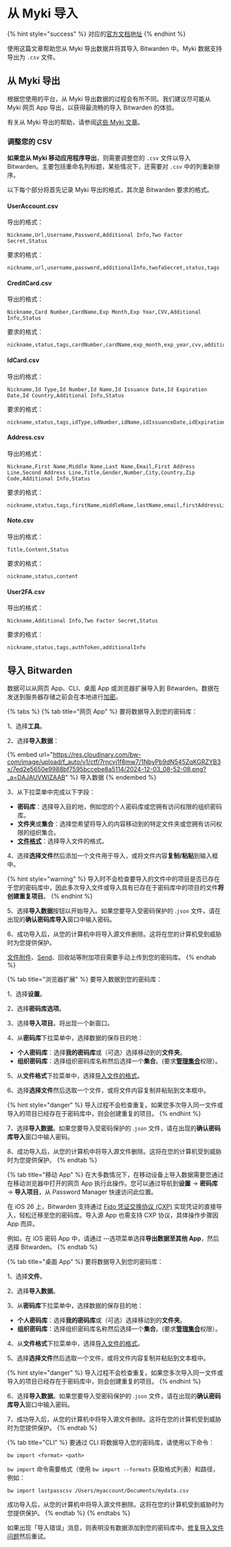 # 从 Myki 导入

{% hint style="success" %}
对应的[官方文档地址](https://bitwarden.com/help/import-data-from-myki/)
{% endhint %}

使用这篇文章帮助您从 Myki 导出数据并将其导入 Bitwarden 中。Myki 数据支持导出为 `.csv` 文件。

## 从 Myki 导出 <a href="#export-from-myki" id="export-from-myki"></a>

根据您使用的平台，从 Myki 导出数据的过程会有所不同。我们建议尽可能从 Myki 网页 App 导出，以获得最流畅的导入 Bitwarden 的体验。

有关从 Myki 导出的帮助，请参阅[这些 Myki 文章](https://support.myki.com/en/articles/6007957-how-to-export-my-myki-vault)。

### 调整您的 CSV <a href="#condition-your-csvs" id="condition-your-csvs"></a>

**如果您从 Myki 移动应用程序导出**，则需要调整您的 `.csv` 文件以导入 Bitwarden。主要包括重命名列标题，某些情况下，还需要对 `.csv` 中的列重新排序。

以下每个部分将首先记录 Myki 导出的格式，其次是 Bitwarden 要求的格式。

#### UserAccount.csv

导出的格式：

```
Nickname,Url,Username,Password,Additional Info,Two Factor Secret,Status
```

要求的格式：

```
nickname,url,username,password,additionalInfo,twofaSecret,status,tags
```

#### CreditCard.csv

导出的格式：

```
Nickname,Card Number,CardName,Exp Month,Exp Year,CVV,Additional Info,Status
```

要求的格式：

```
nickname,status,tags,cardNumber,cardName,exp_month,exp_year,cvv,additionalInfo
```

#### IdCard.csv

导出的格式：

```
Nickname,Id Type,Id Number,Id Name,Id Issuance Date,Id Expiration Date,Id Country,Additional Info,Status
```

要求的格式：

```
nickname,status,tags,idType,idNumber,idName,idIssuanceDate,idExpirationDate,idCountry,additionalInfo
```

#### Address.csv

导出的格式：

```
Nickname,First Name,Middle Name,Last Name,Email,First Address Line,Second Address Line,Title,Gender,Number,City,Country,Zip Code,Additional Info,Status
```

要求的格式：

```
nickname,status,tags,firstName,middleName,lastName,email,firstAddressLine,secondAddressLine,title,gender,number,city,country,zipCode,additionalInfo
```

#### Note.csv

导出的格式：

```
Title,Content,Status
```

要求的格式：

```
nickname,status,content
```

#### User2FA.csv

导出的格式：

```
Nickname,Additional Info,Two Factor Secret,Status
```

要求的格式：

```
nickname,status,tags,authToken,additionalInfo
```

## 导入 Bitwarden <a href="#import-to-bitwarden" id="import-to-bitwarden"></a>

数据可以从网页 App、CLI、桌面 App 或浏览器扩展导入到 Bitwarden。数据在发送到服务器存储之前会在本地进行[加密](../../security/encryption/encryption-protocols.md)。

{% tabs %}
{% tab title="网页 App" %}
要将数据导入到您的密码库：

1、选择**工具**。

2、选择**导入数据**：

{% embed url="https://res.cloudinary.com/bw-com/image/upload/f_auto/v1/ctf/7rncvj1f8mw7/1NbyPb9dN545ZqKGRZYB3x/7ed2e5650e9988bf7595bccebe8a5114/2024-12-03_08-52-08.png?_a=DAJAUVWIZAAB" %}
导入数据
{% endembed %}

3、从下拉菜单中完成以下字段：

* **密码库**：选择导入目的地，例如您的个人密码库或您拥有访问权限的组织密码库。
* **文件夹**或**集合**：选择您希望将导入的内容移动到的特定文件夹或您拥有访问权限的组织集合。
* [**文件格式**](../import-and-export-faqs.md#q-what-file-formats-does-bitwarden-support-for-import)：选择导入文件的格式。

4、选择**选择文件**然后添加一个文件用于导入，或将文件内容**复制/粘贴**到输入框中。

{% hint style="warning" %}
导入时不会检查要导入的文件中的项目是否已存在于您的密码库中，因此多次导入文件或导入具有已存在于密码库中的项目的文件**将创建重复项目**。
{% endhint %}

5、选择**导入数据**按钮以开始导入。如果您要导入受密码保护的 .`json` 文件，请在出现的**确认密码库导入**窗口中输入密码。

6、成功导入后，从您的计算机中将导入源文件删除。这将在您的计算机受到威胁时为您提供保护。

[文件附件](../../your-vault/file-attachments.md)、[Send](../../bitwarden-send/about-send.md)、回收站等附加项目需要手动上传到您的密码库。
{% endtab %}

{% tab title="浏览器扩展" %}
要导入数据到您的密码库：

1、选择**设置**。

2、选择**密码库选项**。

3、选择**导入项目**。将出现一个新窗口。

4、从**密码库**下拉菜单中，选择数据的保存目的地：

* **个人密码库**：选择**我的密码库**或（可选）选择移动到的**文件夹**。
* **组织密码库**：选择组织密码库名称然后选择一个**集合**。(要求[**管理集合**](../../admin-console/manage-shared-items/collections/about-collections.md#collections-permissions)权限）。

5、从**文件格式**下拉菜单中，选择[导入文件的格式](../import-and-export-faqs.md#q-what-file-formats-does-bitwarden-support-for-import)。

6、选择**选择文件**然后选取一个文件，或将文件内容复制并粘贴到文本框中。

{% hint style="danger" %}
导入过程不会检查重复。如果您多次导入同一文件或导入的项目已经存在于密码库中，则会创建重复的项目。
{% endhint %}

7、选择**导入数据**。如果您要导入受密码保护的 .`json` 文件，请在出现的**确认密码库导入**窗口中输入密码。

8、成功导入后，从您的计算机中将导入源文件删除。这将在您的计算机受到威胁时为您提供保护。
{% endtab %}

{% tab title="移动 App" %}
在大多数情况下，在移动设备上导入数据需要您通过在移动浏览器中打开的网页 App 执行此操作。您可以通过导航到**设置** → **密码库** → **导入项目**，从 Password Manager 快速访问此位置。

在 iOS 26 上，Bitwarden 支持通过 [Fido 凭证交换协议 (CXP)](https://fidoalliance.org/specifications-credential-exchange-specifications) 实现凭证的直接导入，轻松迁移至您的密码库。导入源 App 也需支持 CXP 协议，具体操作步骤因 App 而异。

例如，在 iOS 密码 App 中，请通过 **⋯**&#x9009;项菜单选择**导出数据至其他 App**，然后选择 Bitwarden。
{% endtab %}

{% tab title="桌面 App" %}
要将数据导入到您的密码库：

1、选择**文件**。

2、选择**导入数据**。

3、从**密码库**下拉菜单中，选择数据的保存目的地：

* **个人密码库**：选择**我的密码库**或（可选）选择移动到的**文件夹**。
* **组织密码库**：选择组织密码库名称然后选择一个**集合**。(要求[**管理集合**](../../admin-console/manage-shared-items/collections/about-collections.md#collections-permissions)权限）。

4、从**文件格式**下拉菜单中，选择[导入文件的格式](../import-and-export-faqs.md#q-what-file-formats-does-bitwarden-support-for-import)。

5、选择**选择文件**然后选取一个文件，或将文件内容复制并粘贴到文本框中。

{% hint style="danger" %}
导入过程不会检查重复。如果您多次导入同一文件或导入的项目已经存在于密码库中，则会创建重复的项目。
{% endhint %}

6、选择**导入数据**。如果您要导入受密码保护的 .`json` 文件，请在出现的**确认密码库导入**窗口中输入密码。

7、成功导入后，从您的计算机中将导入源文件删除。这将在您的计算机受到威胁时为您提供保护。
{% endtab %}

{% tab title="CLI" %}
要通过 CLI 将数据导入您的密码库，请使用以下命令：

```batch
bw import <format> <path>
```

`bw import` 命令需要格式（使用 `bw import --formats` 获取格式列表）和路径，例如：

```batch
bw import lastpasscsv /Users/myaccount/Documents/mydata.csv
```

成功导入后，从您的计算机中将导入源文件删除。这将在您的计算机受到威胁时为您提供保护。
{% endtab %}
{% endtabs %}

如果出现「导入错误」消息，则表明没有数据添加到您的密码库中。[修复导入文件问题](../../password-manager/import-and-export/import-data.md#troubleshoot-import-errors)然后重试。
